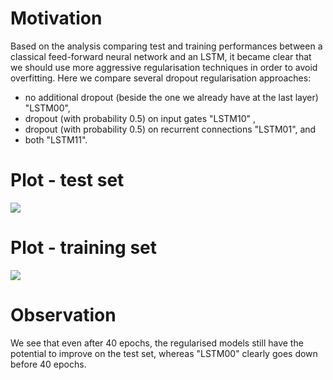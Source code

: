 # Motivation 

Based on the analysis comparing test and training performances between a classical feed-forward neural network and an LSTM, it became clear that we should use more aggressive regularisation techniques in order to avoid overfitting. Here we compare several dropout regularisation approaches: 
* no additional dropout (beside the one we already have at the last layer) "LSTM00", 
* dropout (with probability 0.5) on input gates "LSTM10" , 
* dropout (with probability 0.5) on recurrent connections "LSTM01", and
* both "LSTM11". 

# Plot - test set

![](https://raw.githubusercontent.com/giancarlok/mhc_experiments/master/Screen%20Shot%202016-09-07%20at%2016.02.58.png)

# Plot - training set 

![](https://raw.githubusercontent.com/giancarlok/mhc_experiments/master/Screen%20Shot%202016-09-07%20at%2016.03.07.png)

# Observation 

We see that even after 40 epochs, the regularised models still have the potential to improve on the test set, whereas "LSTM00" clearly goes down before 40 epochs. 
